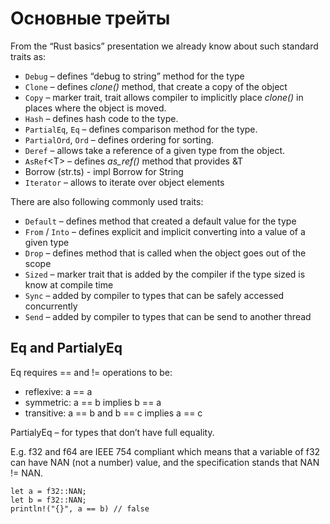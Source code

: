 # Основные трейты

From the “Rust basics” presentation we already know about such standard traits as:

* `Debug` – defines “debug to string” method for the type
* `Clone` – defines _clone()_ method, that create a copy of the object
* `Copy` – marker trait, trait allows compiler to implicitly place _clone()_ in places where the object is moved.
* `Hash` – defines hash code to the type.
* `PartialEq`, `Eq` – defines comparison method for the type.
* `PartialOrd`, `Ord` – defines ordering for sorting.
* `Deref` – allows take a reference of a given type from the object.
* `AsRef`\<T> – defines _as\_ref()_ method that provides \&T
* Borrow (str.ts) - impl Borrow for String
* `Iterator` – allows to iterate over object elements

There are also following commonly used traits:

* `Default` – defines method that created a default value for the type
* `From` / `Into` – defines explicit and implicit converting into a value of a given type
* `Drop` – defines method that is called when the object goes out of the scope
* `Sized` – marker trait that is added by the compiler if the type sized is know at compile time
* `Sync` – added by compiler to types that can be safely accessed concurrently
* `Send` – added by compiler to types that can be send to another thread

## Eq and PartialyEq

Eq requires == and != operations to be:

* reflexive: a == a
* symmetric: a == b implies b == a
* transitive: a == b and b == c implies a == c

PartialyEq – for types that don’t have full equality.

E.g. f32 and f64 are IEEE 754 compliant which means that a variable of f32 can have NAN (not a number) value, and the specification stands that NAN != NAN.

```
let a = f32::NAN;
let b = f32::NAN;
println!("{}", a == b) // false
```

